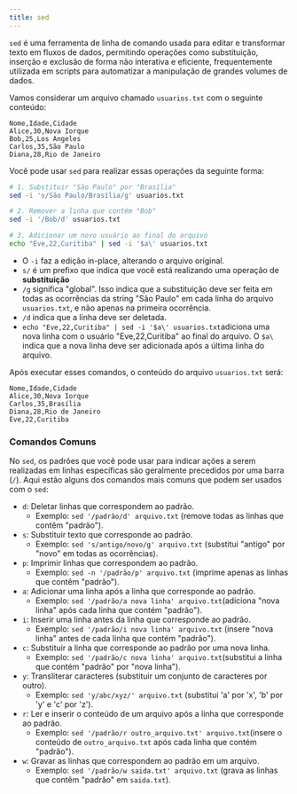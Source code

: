 ```yaml
---
title: sed
---
```

`sed`​ é uma ferramenta de linha de comando usada para editar e transformar texto em fluxos de dados, permitindo operações como substituição, inserção e exclusão de forma não interativa e eficiente, frequentemente utilizada em scripts para automatizar a manipulação de grandes volumes de dados.

Vamos considerar um arquivo chamado `usuarios.txt`​ com o seguinte conteúdo:

```
Nome,Idade,Cidade
Alice,30,Nova Iorque
Bob,25,Los Angeles
Carlos,35,São Paulo
Diana,28,Rio de Janeiro
```

Você pode usar `sed`​ para realizar essas operações da seguinte forma:

```bash
# 1. Substituir "São Paulo" por "Brasília"
sed -i 's/São Paulo/Brasília/g' usuarios.txt

# 2. Remover a linha que contém "Bob"
sed -i '/Bob/d' usuarios.txt

# 3. Adicionar um novo usuário ao final do arquivo
echo "Eve,22,Curitiba" | sed -i '$a\' usuarios.txt
```

* O `-i`​ faz a edição in-place, alterando o arquivo original.
* ​`s/`​ é um prefixo que indica que você está realizando uma operação de **substituição**
* ​`/g`​ significa "global". Isso indica que a substituição deve ser feita em  todas as ocorrências da string "São Paulo" em cada linha do arquivo `usuarios.txt`​, e não apenas na primeira ocorrência.
* ​`/d`​ indica que a linha deve ser deletada.
* ​`echo "Eve,22,Curitiba" | sed -i '$a\' usuarios.txt`​ adiciona uma nova linha com o usuário "Eve,22,Curitiba" ao final do arquivo. O `$a\`​ indica que a nova linha deve ser adicionada após a última linha do arquivo.

Após executar esses comandos, o conteúdo do arquivo `usuarios.txt`​ será:

```
Nome,Idade,Cidade
Alice,30,Nova Iorque
Carlos,35,Brasília
Diana,28,Rio de Janeiro
Eve,22,Curitiba
```

### Comandos Comuns​

No `sed`​, os padrões que você pode usar para indicar ações a serem realizadas em linhas específicas são geralmente precedidos por uma barra (`/`​). Aqui estão alguns dos comandos mais comuns que podem ser usados com o `sed`​:

* ​`d`​: Deletar linhas que correspondem ao padrão.
	* Exemplo: `sed '/padrão/d' arquivo.txt`​ (remove todas as linhas que contêm "padrão").
* ​`s`​: Substituir texto que corresponde ao padrão.
	* Exemplo: `sed 's/antigo/novo/g' arquivo.txt`​ (substitui "antigo" por "novo" em todas as ocorrências).
* ​`p`​: Imprimir linhas que correspondem ao padrão.
	* Exemplo: `sed -n '/padrão/p' arquivo.txt`​ (imprime apenas as linhas que contêm "padrão").
* ​`a`​: Adicionar uma linha após a linha que corresponde ao padrão.
	* Exemplo: `sed '/padrão/a nova linha' arquivo.txt`​ (adiciona "nova linha" após cada linha que contém "padrão").
* ​`i`​: Inserir uma linha antes da linha que corresponde ao padrão.
	* Exemplo: `sed '/padrão/i nova linha' arquivo.txt`​ (insere "nova linha" antes de cada linha que contém "padrão").
* ​`c`​: Substituir a linha que corresponde ao padrão por uma nova linha.
	* Exemplo: `sed '/padrão/c nova linha' arquivo.txt`​ (substitui a linha que contém "padrão" por "nova linha").
* ​`y`​: Transliterar caracteres (substituir um conjunto de caracteres por outro).
	* Exemplo: `sed 'y/abc/xyz/' arquivo.txt`​ (substitui 'a' por 'x', 'b' por 'y' e 'c' por 'z').
* ​`r`​: Ler e inserir o conteúdo de um arquivo após a linha que corresponde ao padrão.
	* Exemplo: `sed '/padrão/r outro_arquivo.txt' arquivo.txt`​ (insere o conteúdo de `outro_arquivo.txt`​ após cada linha que contém "padrão").
* ​`w`​: Gravar as linhas que correspondem ao padrão em um arquivo.
	* Exemplo: `sed '/padrão/w saida.txt' arquivo.txt`​ (grava as linhas que contêm "padrão" em `saida.txt`​).